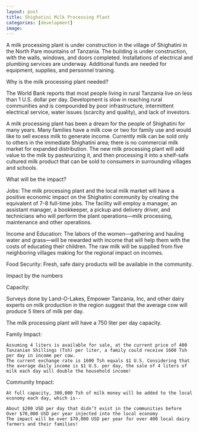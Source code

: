 ```yaml
---
layout: post
title: Shighatini Milk Processing Plant
categories: [development]
image:
---
```

A milk processing plant is under construction in the village of Shighatini in the North Pare mountains of Tanzania. The building is under construction, with the walls, windows, and doors completed. Installations of electrical and plumbing services are underway. Additional funds are needed for equipment, supplies, and personnel training.


Why is the milk processing plant needed?

The World Bank reports that most people living in rural Tanzania live on less than 1 U.S. dollar per day. Development is slow in reaching rural communities and is compounded by poor infrastructure, intermittent electrical service, water issues (scarcity and quality), and lack of investors.

A milk processing plant has been a dream for the people of Shighatini for many years. Many families have a milk cow or two for family use and would like to sell excess milk to generate income. Currently milk can be sold only to others in the immediate Shighatini area; there is no commercial milk market for expanded distribution. The new milk processing plant will add value to the milk by pasteurizing it, and then processing it into a shelf-safe cultured milk product that can be sold to consumers in surrounding villages and schools.


What will be the impact?

Jobs: The milk processing plant and the local milk market will have a positive economic impact on the Shighatini community by creating the equivalent of 7-8 full-time jobs. The facility will employ a manager, an assistant manager, a bookkeeper, a pickup and delivery driver, and technicians who will perform the plant operations—milk processing, maintenance and other operations.

Income and Education: The labors of the women—gathering and hauling water and grass—will be rewarded with income that will help them with the costs of educating their children. The raw milk will be supplied from five neighboring villages making for the regional impact on incomes.

Food Security: Fresh, safe dairy products will be available in the community.

Impact by the numbers

Capacity:

Surveys done by Land-O-Lakes, Empower Tanzania, Inc, and other dairy experts on milk production in the region suggest that the average cow will produce 5 liters of milk per day.

The milk processing plant will have a 750 liter per day capacity.

Family Impact:

	Assuming 4 liters is available for sale, at the current price of 400 Tanzanian Shillings (Tsh) per liter, a family could receive 1600 Tsh per day in income per cow.
	The current exchange rate is 1600 Tsh equals $1 U.S. Considering that the average daily income is $1 U.S. per day, the sale of 4 liters of milk each day will double the household income!

Community Impact:

	At full capacity, 300,000 Tsh of milk money will be added to the local economy each day, which is--

	About $200 USD per day that didn’t exist in the communities before
	Over $70,000 USD per year injected into the local economy
	The impact will be over $70,000 USD per year for over 400 local dairy farmers and their families!




